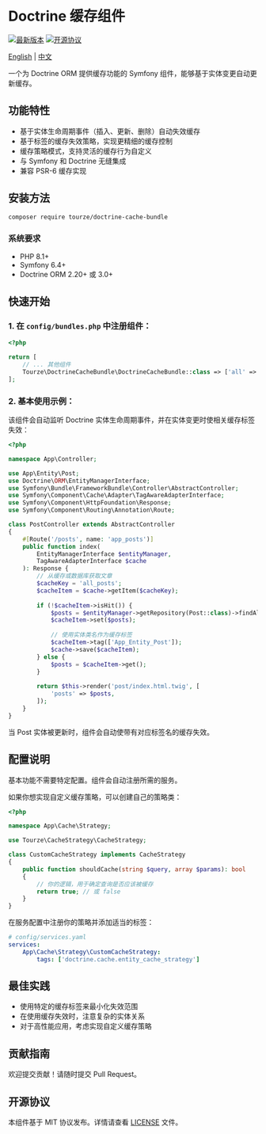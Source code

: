 # Doctrine 缓存组件

[![最新版本](https://img.shields.io/packagist/v/tourze/doctrine-cache-bundle.svg?style=flat-square)](https://packagist.org/packages/tourze/doctrine-cache-bundle)
[![开源协议](https://img.shields.io/github/license/tourze/php-monorepo.svg?style=flat-square)](https://github.com/tourze/php-monorepo/blob/main/packages/doctrine-cache-bundle/LICENSE)

[English](README.md) | [中文](README.zh-CN.md)

一个为 Doctrine ORM 提供缓存功能的 Symfony 组件，能够基于实体变更自动更新缓存。

## 功能特性

- 基于实体生命周期事件（插入、更新、删除）自动失效缓存
- 基于标签的缓存失效策略，实现更精细的缓存控制
- 缓存策略模式，支持灵活的缓存行为自定义
- 与 Symfony 和 Doctrine 无缝集成
- 兼容 PSR-6 缓存实现

## 安装方法

```bash
composer require tourze/doctrine-cache-bundle
```

### 系统要求

- PHP 8.1+
- Symfony 6.4+
- Doctrine ORM 2.20+ 或 3.0+

## 快速开始

### 1. 在 `config/bundles.php` 中注册组件：

```php
<?php

return [
    // ... 其他组件
    Tourze\DoctrineCacheBundle\DoctrineCacheBundle::class => ['all' => true],
];
```

### 2. 基本使用示例：

该组件会自动监听 Doctrine 实体生命周期事件，并在实体变更时使相关缓存标签失效：

```php
<?php

namespace App\Controller;

use App\Entity\Post;
use Doctrine\ORM\EntityManagerInterface;
use Symfony\Bundle\FrameworkBundle\Controller\AbstractController;
use Symfony\Component\Cache\Adapter\TagAwareAdapterInterface;
use Symfony\Component\HttpFoundation\Response;
use Symfony\Component\Routing\Annotation\Route;

class PostController extends AbstractController
{
    #[Route('/posts', name: 'app_posts')]
    public function index(
        EntityManagerInterface $entityManager,
        TagAwareAdapterInterface $cache
    ): Response {
        // 从缓存或数据库获取文章
        $cacheKey = 'all_posts';
        $cacheItem = $cache->getItem($cacheKey);
        
        if (!$cacheItem->isHit()) {
            $posts = $entityManager->getRepository(Post::class)->findAll();
            $cacheItem->set($posts);
            
            // 使用实体类名作为缓存标签
            $cacheItem->tag(['App_Entity_Post']);
            $cache->save($cacheItem);
        } else {
            $posts = $cacheItem->get();
        }
        
        return $this->render('post/index.html.twig', [
            'posts' => $posts,
        ]);
    }
}
```

当 Post 实体被更新时，组件会自动使带有对应标签名的缓存失效。

## 配置说明

基本功能不需要特定配置。组件会自动注册所需的服务。

如果你想实现自定义缓存策略，可以创建自己的策略类：

```php
<?php

namespace App\Cache\Strategy;

use Tourze\CacheStrategy\CacheStrategy;

class CustomCacheStrategy implements CacheStrategy
{
    public function shouldCache(string $query, array $params): bool
    {
        // 你的逻辑，用于确定查询是否应该被缓存
        return true; // 或 false
    }
}
```

在服务配置中注册你的策略并添加适当的标签：

```yaml
# config/services.yaml
services:
    App\Cache\Strategy\CustomCacheStrategy:
        tags: ['doctrine.cache.entity_cache_strategy']
```

## 最佳实践

- 使用特定的缓存标签来最小化失效范围
- 在使用缓存失效时，注意复杂的实体关系
- 对于高性能应用，考虑实现自定义缓存策略

## 贡献指南

欢迎提交贡献！请随时提交 Pull Request。

## 开源协议

本组件基于 MIT 协议发布。详情请查看 [LICENSE](LICENSE) 文件。 

